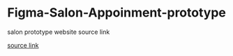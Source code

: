 # Figma-Salon-Appoinment-prototype

salon prototype website source link

[source link](https://www.figma.com/proto/mgY8Yilb9xgrzOduZE33z4/Salon-Appoints-website?node-id=550%3A3&scaling=min-zoom&page-id=550%3A2&starting-point-node-id=550%3A3)
